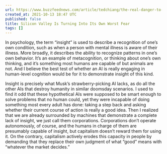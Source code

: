 ```yaml
---
url: https://www.buzzfeednews.com/article/tedchiang/the-real-danger-to-civilization-isnt-ai-its-runaway
created_at: 2021-10-13 18:47 UTC
published: false
title: Silicon Valley Is Turning Into Its Own Worst Fear
tags: []
---
```


In psychology, the term “insight” is used to describe a recognition of one’s own condition, such as when a person with mental illness is aware of their illness. More broadly, it describes the ability to recognize patterns in one’s own behavior. It’s an example of metacognition, or thinking about one’s own thinking, and it’s something most humans are capable of but animals are not. And I believe the best test of whether an AI is really engaging in human-level cognition would be for it to demonstrate insight of this kind.

Insight is precisely what Musk’s strawberry-picking AI lacks, as do all the other AIs that destroy humanity in similar doomsday scenarios. I used to find it odd that these hypothetical AIs were supposed to be smart enough to solve problems that no human could, yet they were incapable of doing something most every adult has done: taking a step back and asking whether their current course of action is really a good idea. Then I realized that we are already surrounded by machines that demonstrate a complete lack of insight, we just call them corporations. Corporations don’t operate autonomously, of course, and the humans in charge of them are presumably capable of insight, but capitalism doesn’t reward them for using it. On the contrary, capitalism actively erodes this capacity in people by demanding that they replace their own judgment of what “good” means with “whatever the market decides.”
